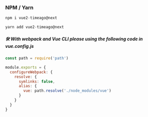 ### NPM / Yarn

```js
npm i vue2-timeago@next
```

```js
yarn add vue2-timeago@next
```

##### 🛠  With webpack and Vue CLI please using the following code in vue.config.js

```js
const path = require('path')

module.exports = {
  configureWebpack: {
    resolve: {
      symlinks: false,
      alias: {
        vue: path.resolve('./node_modules/vue')
      }
    }
  }
}
```
